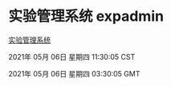 # 实验管理系统 expadmin
[实验管理系统](http://59.174.26.30:56808/expadmin-782313d2-e1b1-4ea7-932e-3a55e6a1a4d0/)

2021年 05月 06日 星期四 11:30:05 CST

2021年 05月 06日 星期四 03:30:05 GMT
